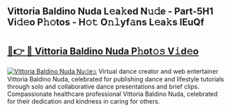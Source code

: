 ## Vittoria Baldino Nuda L𝚎a𝚔ed N𝚞𝚍e - Part-5H1 Vi𝚍𝚎o P𝚑𝚘tos - H𝚘𝚝 O𝚗𝚕yf𝚊ns L𝚎a𝚔s lEuQf

# <h2><a href="http://kfdlexk.oniu.top/?m=Vittoria+Baldino+Nuda">🔗👉 🔴 Vittoria Baldino Nuda P𝚑ot𝚘𝚜 V𝚒d𝚎o</a></h2>

[![Vittoria Baldino Nuda Nu𝚍e𝚜](https://i.imgur.com/0qMVB7G.gif)](http://kfdlexk.oniu.top/?m=Vittoria+Baldino+Nuda)
Virtual dance creator and web entertainer Vittoria Baldino Nuda, celebrated for publishing dance and lifestyle tutorials through solo and collaborative dance presentations and brief clips. Compassionate healthcare professional Vittoria Baldino Nuda, celebrated for their dedication and kindness in caring for others.  
